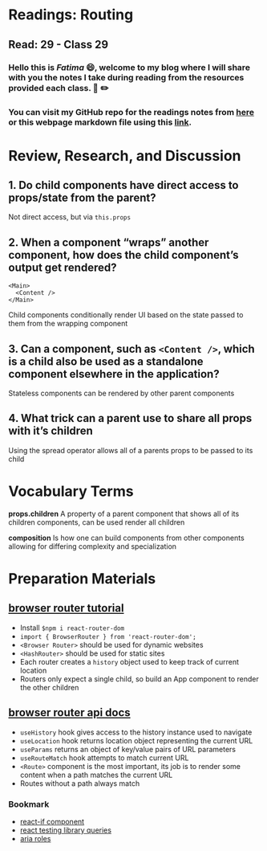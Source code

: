 # Readings: Routing
## Read: 29 - Class 29
### Hello this is ***Fatima*** :smile:, welcome to my blog where I will share with you the notes I take during reading from the resources provided each class. :closed_book: :pencil2:
### You can visit my GitHub repo for the readings notes from [here](https://github.com/fati-ma/reading-notes-401) or this webpage markdown file using this [link](https://github.com/fati-ma/reading-notes-401/blob/main/read-29.md).

# Review, Research, and Discussion

## 1. Do child components have direct access to props/state from the parent?
Not direct access, but via `this.props`

## 2. When a component “wraps” another component, how does the child component’s output get rendered?
```
<Main>
  <Content />
</Main>
```

Child components conditionally render UI based on the state passed to them from the wrapping component

## 3. Can a component, such as `<Content />`, which is a child also be used as a standalone component elsewhere in the application?
Stateless components can be rendered by other parent components

## 4. What trick can a parent use to share all props with it’s children
Using the spread operator allows all of a parents props to be passed to its child


# Vocabulary Terms

**props.children** A property of a parent component that shows all of its children components, can be used render all children

**composition** Is how one can build components from other components allowing for differing complexity and specialization


# Preparation Materials

## [browser router tutorial](https://blog.pshrmn.com/simple-react-router-v4-tutorial/)

- Install `$npm i react-router-dom`
- `import { BrowserRouter } from 'react-router-dom';`
- `<Browser Router>` should be used for dynamic websites
- `<HashRouter>` should be used for static sites
- Each router creates a `history` object used to keep track of current location
- Routers only expect a single child, so build an App component to render the other children

## [browser router api docs](https://reactrouter.com/web/api)

- `useHistory` hook gives access to the history instance used to navigate
- `useLocation` hook returns location object representing the current URL
- `useParams` returns an object of key/value pairs of URL parameters
- `useRouteMatch` hook attempts to match current URL
- `<Route>` component is the most important, its job is to render some content when a path matches the current URL
- Routes without a path always match

### Bookmark
- [react-if component](https://www.npmjs.com/package/react-if)
- [react testing library queries](https://testing-library.com/docs/queries/about/)
- [aria roles](https://www.w3.org/TR/html-aria/)
